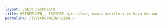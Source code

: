 ```yaml
---
layout: vakit_dashboard
title: WEINFELDEN_, ISVICRE için iftar, namaz vakitleri ve hava durumu - ilçe/eyalet seç
permalink: /ISVICRE/WEINFELDEN_/
---
```


<script type="text/javascript">
  var GLOBAL_COUNTRY = 'ISVICRE';
  var GLOBAL_CITY = 'WEINFELDEN_';
  var GLOBAL_STATE = '';
  var lat = 72;
  var lon = 21;
</script>
